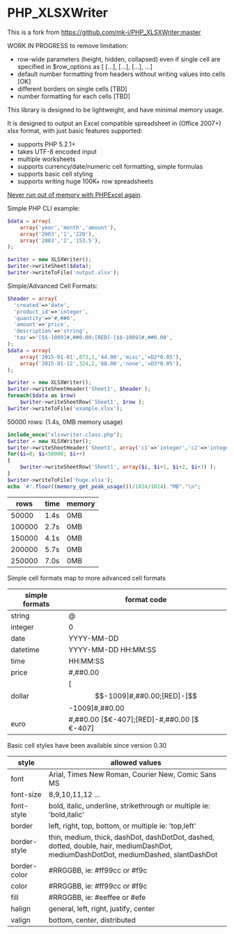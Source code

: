 PHP_XLSXWriter
==============
This is a fork from https://github.com/mk-j/PHP_XLSXWriter:master

WORK IN PROGRESS to remove limitation:
 - row-wide parameters (height, hidden, collapsed) even if single cell are specified in $row_options as [ [...], [...], [...], ...]
 - default number formatting from headers without writing values into cells [OK]
 - different borders on single cells [TBD]
 - number formatting for each cells [TBD]

This library is designed to be lightweight, and have minimal memory usage.

It is designed to output an Excel compatible spreadsheet in (Office 2007+) xlsx format, with just basic features supported:
* supports PHP 5.2.1+
* takes UTF-8 encoded input
* multiple worksheets
* supports currency/date/numeric cell formatting, simple formulas
* supports basic cell styling
* supports writing huge 100K+ row spreadsheets

[Never run out of memory with PHPExcel again](https://github.com/mk-j/PHP_XLSXWriter).

Simple PHP CLI example:
```php
$data = array(
    array('year','month','amount'),
    array('2003','1','220'),
    array('2003','2','153.5'),
);

$writer = new XLSXWriter();
$writer->writeSheet($data);
$writer->writeToFile('output.xlsx');
```

Simple/Advanced Cell Formats:
```php
$header = array(
  'created'=>'date',
  'product_id'=>'integer',
  'quantity'=>'#,##0',
  'amount'=>'price',
  'description'=>'string',
  'tax'=>'[$$-1009]#,##0.00;[RED]-[$$-1009]#,##0.00',
);
$data = array(
    array('2015-01-01',873,1,'44.00','misc','=D2*0.05'),
    array('2015-01-12',324,2,'88.00','none','=D3*0.05'),
);

$writer = new XLSXWriter();
$writer->writeSheetHeader('Sheet1', $header );
foreach($data as $row)
	$writer->writeSheetRow('Sheet1', $row );
$writer->writeToFile('example.xlsx');
```

50000 rows: (1.4s, 0MB memory usage)
```php
include_once("xlsxwriter.class.php");
$writer = new XLSXWriter();
$writer->writeSheetHeader('Sheet1', array('c1'=>'integer','c2'=>'integer','c3'=>'integer','c4'=>'integer') );
for($i=0; $i<50000; $i++)
{
    $writer->writeSheetRow('Sheet1', array($i, $i+1, $i+2, $i+3) );
}
$writer->writeToFile('huge.xlsx');
echo '#'.floor((memory_get_peak_usage())/1024/1024)."MB"."\n";
```
| rows   | time | memory |
| ------ | ---- | ------ |
|  50000 | 1.4s | 0MB    |
| 100000 | 2.7s | 0MB    |
| 150000 | 4.1s | 0MB    |
| 200000 | 5.7s | 0MB    |
| 250000 | 7.0s | 0MB    |

Simple cell formats map to more advanced cell formats

| simple formats | format code |
| ---------- | ---- |
| string   | @ |
| integer  | 0 |
| date     | YYYY-MM-DD |
| datetime | YYYY-MM-DD HH:MM:SS |
| time     | HH:MM:SS |
| price    | #,##0.00 |
| dollar   | [$$-1009]#,##0.00;[RED]-[$$-1009]#,##0.00 |
| euro     | #,##0.00 [$€-407];[RED]-#,##0.00 [$€-407] |


Basic cell styles have been available since version 0.30

| style        | allowed values |
| ------------ | ---- |
| font         | Arial, Times New Roman, Courier New, Comic Sans MS |
| font-size    | 8,9,10,11,12 ... |
| font-style   | bold, italic, underline, strikethrough or multiple ie: 'bold,italic' |
| border       | left, right, top, bottom,   or multiple ie: 'top,left' |
| border-style | thin, medium, thick, dashDot, dashDotDot, dashed, dotted, double, hair, mediumDashDot, mediumDashDotDot, mediumDashed, slantDashDot |
| border-color | #RRGGBB, ie: #ff99cc or #f9c |
| color        | #RRGGBB, ie: #ff99cc or #f9c |
| fill         | #RRGGBB, ie: #eeffee or #efe |
| halign       | general, left, right, justify, center |
| valign       | bottom, center, distributed |


